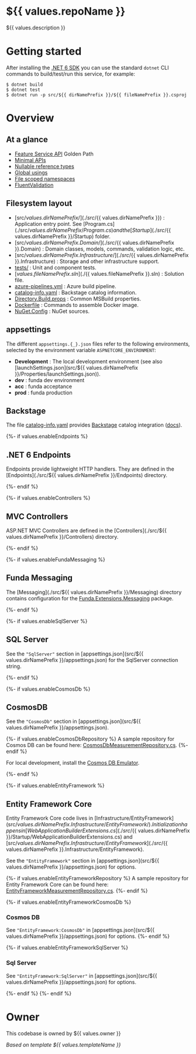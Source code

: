 # ${{ values.repoName }}

${{ values.description }}

# Getting started

After installing the [.NET 6 SDK](https://dotnet.microsoft.com/en-us/download/dotnet/6.0) you can use the standard `dotnet` CLI commands to build/test/run this service, for example:

```shell
$ dotnet build
$ dotnet test
$ dotnet run -p src/${{ dirNamePrefix }}/${{ fileNamePrefix }}.csproj
```

# Overview

## At a glance

- [Feature Service API](https://backstage.funda.io/docs/default/Component/golden-paths-feature-api) Golden Path
- [Minimal APIs](https://docs.microsoft.com/en-us/aspnet/core/fundamentals/minimal-apis?view=aspnetcore-6.0)
- [Nullable reference types](https://docs.microsoft.com/en-us/dotnet/csharp/nullable-references)
- [Global usings](https://docs.microsoft.com/en-us/dotnet/csharp/language-reference/keywords/using-directive#global-modifier)
- [File scoped namespaces](https://docs.microsoft.com/en-us/dotnet/csharp/language-reference/keywords/namespace)
- [FluentValidation](https://docs.fluentvalidation.net/en/latest/)

## Filesystem layout

- [src/${{ values.dirNamePrefix }}/](./src/${{ values.dirNamePrefix }})
: Application entry point. See [Program.cs](./src/${{ values.dirNamePrefix }}/Program.cs) and the [Startup](./src/${{ values.dirNamePrefix }}/Startup) folder.
- [src/${{ values.dirNamePrefix }}.Domain/](./src/${{ values.dirNamePrefix }}.Domain)
: Domain classes, models, commands, validation logic, etc.
- [src/${{ values.dirNamePrefix }}.Infrastructure/](./src/${{ values.dirNamePrefix }}.Infrastructure)
: Storage and other infrastructure support.
- [tests/](./tests)
: Unit and component tests.
- [${{ values.fileNamePrefix }}.sln](./${{ values.fileNamePrefix }}.sln)
: Solution file.
- [azure-pipelines.yml](./azure-pipelines.yml)
: Azure build pipeline.
- [catalog-info.yaml](./catalog-info.yaml)
: Backstage catalog information.
- [Directory.Build.props](./Directory.Build.props)
: Common MSBuild properties.
- [Dockerfile](./src/Dockerfile)
: Commands to assemble Docker image.
- [NuGet.Config](./NuGet.config)
: NuGet sources.

## appsettings

The different `appsettings.{_}.json` files refer to the following environments, selected by the environment variable `ASPNETCORE_ENVIRONMENT`:

- **Development**
: The local development environment (see also [launchSettings.json](src/${{ values.dirNamePrefix }}/Properties/launchSettings.json)).
- **dev**
: funda dev environment
- **acc**
: funda acceptance
- **prod**
: funda production

## Backstage

The file [catalog-info.yaml](./catalog-info.yaml)  provides [Backstage](https://backstage.io/) catalog integration ([docs](https://backstage.io/docs/features/software-catalog/descriptor-format#kind-component)).

{%- if values.enableEndpoints %}
## .NET 6 Endpoints

Endpoints provide lightweight HTTP handlers. They are defined in the [Endpoints](./src/${{ values.dirNamePrefix }}/Endpoints) directory. 

{%- endif %}

{%- if values.enableControllers %}
## MVC Controllers

ASP.NET MVC Controllers are defined in the [Controllers](./src/${{ values.dirNamePrefix }}/Controllers) directory.

{%- endif %}

{%- if values.enableFundaMessaging %}
## Funda Messaging

The [Messaging](./src/${{ values.dirNamePrefix }}/Messaging) directory contains configuration for the [Funda.Extensions.Messaging](https://git.funda.nl/projects/PACKAGES/repos/funda.extensions.messaging) package.

{%- endif %}

{%- if values.enableSqlServer %}
## SQL Server

See the `"SqlServer"` section in [appsettings.json](src/${{ values.dirNamePrefix }}/appsettings.json) for the SqlServer connection string.

{%- endif %}

{%- if values.enableCosmosDb %}

## CosmosDB

See the `"CosmosDb"` section in [appsettings.json](src/${{ values.dirNamePrefix }}/appsettings.json).

{%- if values.enableCosmosDbRepository %}
A sample repository for Cosmos DB can be found here: [CosmosDbMeasurementRepository.cs](./src/${{%20values.dirNamePrefix%20}}.Infrastructure/CosmosDb/CosmosDbRepository.cs).
{%- endif %}

For local development, install the [Cosmos DB Emulator](https://docs.microsoft.com/en-us/azure/cosmos-db/local-emulator).

{%- endif %}

{%- if values.enableEntityFramework %}
## Entity Framework Core

Entity Framework Core code lives in [Infrastructure/EntityFramework](src/${{ values.dirNamePrefix }}.Infrastructure/EntityFramework/). Initialization happens in [WebApplicationBuilderExtensions.cs](./src/${{ values.dirNamePrefix }}/Startup/WebApplicationBuilderExtensions.cs) and [src/${{ values.dirNamePrefix }}.Infrastructure/EntityFramework](./src/${{ values.dirNamePrefix }}.Infrastructure/EntityFramework).

See the `"EntityFramework"` section in [appsettings.json](src/${{ values.dirNamePrefix }}/appsettings.json) for options.

{%- if values.enableEntityFrameworkRepository %}
A sample repository for Entity Framework Core can be found here: [EntityFrameworkMeasurementRepository.cs](./src/${{%20values.dirNamePrefix%20}}.Infrastructure/EntityFramework/EntityFrameworkMeasurementRepository.cs).
{%- endif %}

{%- if values.enableEntityFrameworkCosmosDb %}
### Cosmos DB

See `"EntityFramework:CosmosDb"` in [appsettings.json](src/${{ values.dirNamePrefix }}/appsettings.json) for options.
{%- endif %}

{%- if values.enableEntityFrameworkSqlServer %}
### Sql Server

See `"EntityFramework:SqlServer"` in [appsettings.json](src/${{ values.dirNamePrefix }}/appsettings.json) for options.

{%- endif %}
{%- endif %}

# Owner

This codebase is owned by ${{ values.owner }}

*Based on template ${{ values.templateName }}*

